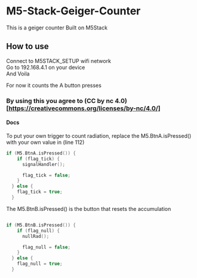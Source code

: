 # M5-Stack-Geiger-Counter

This is a geiger counter Built on M5Stack

## How to use

Connect to M5STACK_SETUP wifi network <br>
Go to 192.168.4.1 on your device <br>
And Voila
 
For now it counts the A button presses

### By using this you agree to (CC by nc 4.0)[https://creativecommons.org/licenses/by-nc/4.0/]

#### Docs
To put your own trigger to count radiation, replace the M5.BtnA.isPressed() with your own value in (line 112)
```c
if (M5.BtnA.isPressed()) {
    if (flag_tick) {
      signalHandler();

      flag_tick = false;
    }
  } else {
    flag_tick = true;
  }
```
The M5.BtnB.isPressed() is the button that resets the accumulation
```c

if (M5.BtnB.isPressed()) {
    if (flag_null) {
      nullRad();

      flag_null = false;
    }
  } else {
    flag_null = true;
  }
  ```
